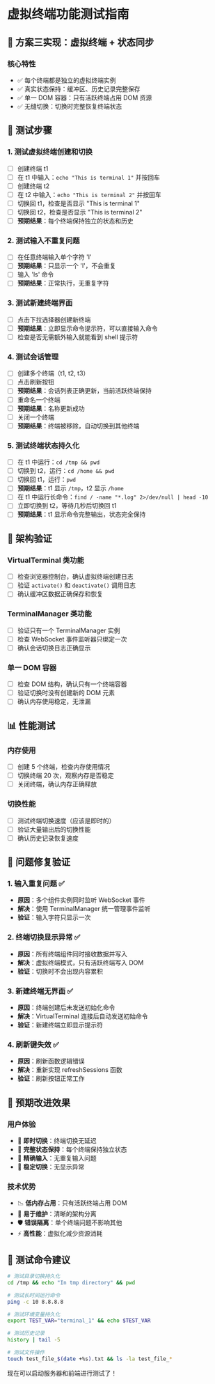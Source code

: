 # 虚拟终端功能测试指南

## 🎯 方案三实现：虚拟终端 + 状态同步

### 核心特性
- ✅ 每个终端都是独立的虚拟终端实例
- ✅ 真实状态保持：缓冲区、历史记录完整保存
- ✅ 单一 DOM 容器：只有活跃终端占用 DOM 资源
- ✅ 无缝切换：切换时完整恢复终端状态

## 🧪 测试步骤

### 1. 测试虚拟终端创建和切换
- [ ] 创建终端 t1
- [ ] 在 t1 中输入：`echo "This is terminal 1"` 并按回车
- [ ] 创建终端 t2
- [ ] 在 t2 中输入：`echo "This is terminal 2"` 并按回车
- [ ] 切换回 t1，检查是否显示 "This is terminal 1"
- [ ] 切换回 t2，检查是否显示 "This is terminal 2"
- [ ] **预期结果**：每个终端保持独立的状态和历史

### 2. 测试输入不重复问题
- [ ] 在任意终端输入单个字符 'l'
- [ ] **预期结果**：只显示一个 'l'，不会重复
- [ ] 输入 'ls' 命令
- [ ] **预期结果**：正常执行，无重复字符

### 3. 测试新建终端界面
- [ ] 点击下拉选择器创建新终端
- [ ] **预期结果**：立即显示命令提示符，可以直接输入命令
- [ ] 检查是否无需额外输入就能看到 shell 提示符

### 4. 测试会话管理
- [ ] 创建多个终端（t1, t2, t3）
- [ ] 点击刷新按钮
- [ ] **预期结果**：会话列表正确更新，当前活跃终端保持
- [ ] 重命名一个终端
- [ ] **预期结果**：名称更新成功
- [ ] 关闭一个终端
- [ ] **预期结果**：终端被移除，自动切换到其他终端

### 5. 测试终端状态持久化
- [ ] 在 t1 中运行：`cd /tmp && pwd`
- [ ] 切换到 t2，运行：`cd /home && pwd`
- [ ] 切换回 t1，运行：`pwd`
- [ ] **预期结果**：t1 显示 `/tmp`，t2 显示 `/home`
- [ ] 在 t1 中运行长命令：`find / -name "*.log" 2>/dev/null | head -10`
- [ ] 立即切换到 t2，等待几秒后切换回 t1
- [ ] **预期结果**：t1 显示命令完整输出，状态完全保持

## 🔧 架构验证

### VirtualTerminal 类功能
- [ ] 检查浏览器控制台，确认虚拟终端创建日志
- [ ] 验证 `activate()` 和 `deactivate()` 调用日志
- [ ] 确认缓冲区数据正确保存和恢复

### TerminalManager 类功能
- [ ] 验证只有一个 TerminalManager 实例
- [ ] 检查 WebSocket 事件监听器只绑定一次
- [ ] 确认会话切换日志正确显示

### 单一 DOM 容器
- [ ] 检查 DOM 结构，确认只有一个终端容器
- [ ] 验证切换时没有创建新的 DOM 元素
- [ ] 确认内存使用稳定，无泄漏

## 📊 性能测试

### 内存使用
- [ ] 创建 5 个终端，检查内存使用情况
- [ ] 切换终端 20 次，观察内存是否稳定
- [ ] 关闭终端，确认内存正确释放

### 切换性能
- [ ] 测试终端切换速度（应该是即时的）
- [ ] 验证大量输出后的切换性能
- [ ] 确认历史记录恢复速度

## 🐛 问题修复验证

### 1. 输入重复问题 ✅
- **原因**：多个组件实例同时监听 WebSocket 事件
- **解决**：使用 TerminalManager 统一管理事件监听
- **验证**：输入字符只显示一次

### 2. 终端切换显示异常 ✅
- **原因**：所有终端组件同时接收数据并写入
- **解决**：虚拟终端模式，只有活跃终端写入 DOM
- **验证**：切换时不会出现内容累积

### 3. 新建终端无界面 ✅
- **原因**：终端创建后未发送初始化命令
- **解决**：VirtualTerminal 连接后自动发送初始命令
- **验证**：新建终端立即显示提示符

### 4. 刷新键失效 ✅
- **原因**：刷新函数逻辑错误
- **解决**：重新实现 refreshSessions 函数
- **验证**：刷新按钮正常工作

## 🎉 预期改进效果

### 用户体验
- 🚀 **即时切换**：终端切换无延迟
- 💾 **完整状态保持**：每个终端保持独立状态
- 🎯 **精确输入**：无重复输入问题
- 🔄 **稳定切换**：无显示异常

### 技术优势
- 📉 **低内存占用**：只有活跃终端占用 DOM
- 🔧 **易于维护**：清晰的架构分离
- 🛡️ **错误隔离**：单个终端问题不影响其他
- ⚡ **高性能**：虚拟化减少资源消耗

## 🚀 测试命令建议

```bash
# 测试目录切换持久化
cd /tmp && echo "In tmp directory" && pwd

# 测试长时间运行命令
ping -c 10 8.8.8.8

# 测试环境变量持久化
export TEST_VAR="terminal_1" && echo $TEST_VAR

# 测试历史记录
history | tail -5

# 测试文件操作
touch test_file_$(date +%s).txt && ls -la test_file_*
```

现在可以启动服务器和前端进行测试了！ 
